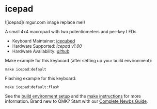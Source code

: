 # icepad

![icepad](imgur.com image replace me!)

A small 4x4 macropad with two potentiometers and per-key LEDs

* Keyboard Maintainer: [icequbed](https://github.com/icequbed)
* Hardware Supported: *icepad v1.00*
* Hardware Availability: *[github](https://github.com/icequbed/icepad)*

Make example for this keyboard (after setting up your build environment):

    make icepad:default

Flashing example for this keyboard:

    make icepad:default:flash

See the [build environment setup](https://docs.qmk.fm/#/getting_started_build_tools) and the [make instructions](https://docs.qmk.fm/#/getting_started_make_guide) for more information. Brand new to QMK? Start with our [Complete Newbs Guide](https://docs.qmk.fm/#/newbs).
